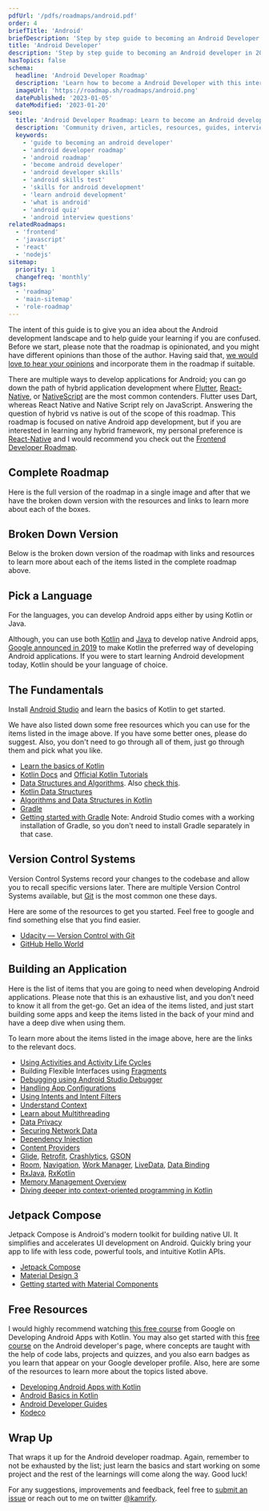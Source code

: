 ```yaml
---
pdfUrl: '/pdfs/roadmaps/android.pdf'
order: 4
briefTitle: 'Android'
briefDescription: 'Step by step guide to becoming an Android Developer in 2023'
title: 'Android Developer'
description: 'Step by step guide to becoming an Android developer in 2023'
hasTopics: false
schema:
  headline: 'Android Developer Roadmap'
  description: 'Learn how to become a Android Developer with this interactive step by step guide in 2023. We also have resources and short descriptions attached to the roadmap items so you can get everything you want to learn in one place.'
  imageUrl: 'https://roadmap.sh/roadmaps/android.png'
  datePublished: '2023-01-05'
  dateModified: '2023-01-20'
seo:
  title: 'Android Developer Roadmap: Learn to become an Android developer'
  description: 'Community driven, articles, resources, guides, interview questions, quizzes for android development. Learn to become a modern Android developer by following the steps, skills, resources and guides listed in this roadmap.'
  keywords:
    - 'guide to becoming an android developer'
    - 'android developer roadmap'
    - 'android roadmap'
    - 'become android developer'
    - 'android developer skills'
    - 'android skills test'
    - 'skills for android development'
    - 'learn android development'
    - 'what is android'
    - 'android quiz'
    - 'android interview questions'
relatedRoadmaps:
  - 'frontend'
  - 'javascript'
  - 'react'
  - 'nodejs'
sitemap:
  priority: 1
  changefreq: 'monthly'
tags:
  - 'roadmap'
  - 'main-sitemap'
  - 'role-roadmap'
---
```

The intent of this guide is to give you an idea about the Android development landscape and to help guide your learning if you are confused. Before we start, please note that the roadmap is opinionated, and you might have different opinions than those of the author. Having said that, [we would love to hear your opinions](https://github.com/kamranahmedse/developer-roadmap/issues/new) and incorporate them in the roadmap if suitable.

There are multiple ways to develop applications for Android; you can go down the path of hybrid application development where [Flutter](https://flutter.dev/), [React-Native](https://reactnative.dev/), or [NativeScript](https://www.nativescript.org/) are the most common contenders. Flutter uses Dart, whereas React Native and Native Script rely on JavaScript. Answering the question of hybrid vs native is out of the scope of this roadmap. This roadmap is focused on native Android app development, but if you are interested in learning any hybrid framework, my personal preference is [React-Native](https://reactnative.dev) and I would recommend you check out the [Frontend Developer Roadmap](/frontend).

## Complete Roadmap

Here is the full version of the roadmap in a single image and after that we have the broken down version with the resources and links to learn more about each of the boxes.

## Broken Down Version

Below is the broken down version of the roadmap with links and resources to learn more about each of the items listed in the complete roadmap above.

## Pick a Language

For the languages, you can develop Android apps either by using Kotlin or Java.

Although, you can use both [Kotlin](<https://en.wikipedia.org/wiki/Kotlin_(programming_language)>) and [Java](<https://en.wikipedia.org/wiki/Java_(programming_language)>) to develop native Android apps, [Google announced in 2019](https://android-developers.googleblog.com/2019/05/google-io-2019-empowering-developers-to-build-experiences-on-Android-Play.html) to make Kotlin the preferred way of developing Android applications. If you were to start learning Android development today, Kotlin should be your language of choice.

## The Fundamentals

Install [Android Studio](https://developer.android.com/studio) and learn the basics of Kotlin to get started.

We have also listed down some free resources which you can use for the items listed in the image above. If you have some better ones, please do suggest. Also, you don't need to go through all of them, just go through them and pick what you like.

- [Learn the basics of Kotlin](https://blog.teamtreehouse.com/absolute-beginners-guide-kotlin)
- [Kotlin Docs](https://kotlinlang.org/docs/reference/basic-syntax.html) and [Official Kotlin Tutorials](https://kotlinlang.org/docs/tutorials/)
- [Data Structures and Algorithms](https://www.studytonight.com/data-structures/introduction-to-data-structures). Also [check this](https://www.tutorialspoint.com/data_structures_algorithms/index.htm).
- [Kotlin Data Structures](https://kotlinlang.org/docs/reference/collections-overview.html)
- [Algorithms and Data Structures in Kotlin](https://github.com/bmaslakov/kotlin-algorithm-club)
- [Gradle](https://docs.gradle.org/current/userguide/what_is_gradle.html)
- [Getting started with Gradle](https://docs.gradle.org/current/userguide/getting_started.html)
  Note: Android Studio comes with a working installation of Gradle, so you don't need to install Gradle separately in that case.

## Version Control Systems

Version Control Systems record your changes to the codebase and allow you to recall specific versions later. There are multiple Version Control Systems available, but [Git](https://git-scm.com/) is the most common one these days.

Here are some of the resources to get you started. Feel free to google and find something else that you find easier.

- [Udacity — Version Control with Git](https://www.udacity.com/course/version-control-with-git--ud123)
- [GitHub Hello World](https://guides.github.com/activities/hello-world/)

## Building an Application

Here is the list of items that you are going to need when developing Android applications. Please note that this is an exhaustive list, and you don't need to know it all from the get-go. Get an idea of the items listed, and just start building some apps and keep the items listed in the back of your mind and have a deep dive when using them.

To learn more about the items listed in the image above, here are the links to the relevant docs.

- [Using Activities and Activity Life Cycles](https://developer.android.com/guide/components/activities/intro-activities)
- Building Flexible Interfaces using [Fragments](https://developer.android.com/guide/components/fragments)
- [Debugging using Android Studio Debugger](https://developer.android.com/studio/debug)
- [Handling App Configurations](https://developer.android.com/work/managed-configurations)
- [Using Intents and Intent Filters](https://developer.android.com/guide/components/intents-filters)
- [Understand Context](https://guides.codepath.com/android/Using-Context)
- [Learn about Multithreading](https://developer.android.com/training/multiple-threads)
- [Data Privacy](https://www.raywenderlich.com/6901838-data-privacy-for-android)
- [Securing Network Data](https://www.raywenderlich.com/5634-securing-network-data-tutorial-for-android)
- [Dependency Injection](https://developer.android.com/training/dependency-injection)
- [Content Providers](https://developer.android.com/guide/topics/providers/content-providers)
- [Glide](https://github.com/bumptech/glide), [Retrofit](https://square.github.io/retrofit/), [Crashlytics](https://firebase.google.com/docs/crashlytics/get-started), [GSON](https://github.com/google/gson)
- [Room](https://developer.android.com/topic/libraries/architecture/room), [Navigation](https://developer.android.com/guide/navigation/navigation-getting-started), [Work Manager](https://developer.android.com/topic/libraries/architecture/workmanager), [LiveData](https://developer.android.com/topic/libraries/architecture/livedata), [Data Binding](https://developer.android.com/topic/libraries/data-binding)
- [RxJava](https://github.com/ReactiveX/RxJava), [RxKotlin](https://github.com/ReactiveX/RxKotlin)
- [Memory Management Overview](https://developer.android.com/topic/performance/memory-overview)
- [Diving deeper into context-oriented programming in Kotlin](https://proandroiddev.com/diving-deeper-into-context-oriented-programming-in-kotlin-3ecb4ec38814)

## Jetpack Compose

Jetpack Compose is Android's modern toolkit for building native UI. It simplifies and accelerates UI development on Android. Quickly bring your app to life with less code, powerful tools, and intuitive Kotlin APIs.

- [Jetpack Compose](https://developer.android.com/jetpack/compose/documentation)
- [Material Design 3](https://m3.material.io/)
- [Getting started with Material Components](https://m3.material.io/libraries/mdc-android/getting-started)

## Free Resources

I would highly recommend watching [this free course](https://www.udacity.com/course/developing-android-apps-with-kotlin--ud9012) from Google on Developing Android Apps with Kotlin. You may also get started with this [free course](https://developer.android.com/courses/android-basics-kotlin/course) on the Android developer's page, where concepts are taught with the help of code labs, projects and quizzes, and you also earn badges as you learn that appear on your Google developer profile. Also, here are some of the resources to learn more about the topics listed above.

- [Developing Android Apps with Kotlin](https://www.udacity.com/course/developing-android-apps-with-kotlin--ud9012)
- [Android Basics in Kotlin](https://developer.android.com/courses/android-basics-kotlin/course)
- [Android Developer Guides](https://developer.android.com/guide)
- [Kodeco](https://www.kodeco.com)

## Wrap Up

That wraps it up for the Android developer roadmap. Again, remember to not be exhausted by the list; just learn the basics and start working on some project and the rest of the learnings will come along the way. Good luck!

For any suggestions, improvements and feedback, feel free to [submit an issue](https://github.com/kamranahmedse/developer-roadmap) or reach out to me on twitter [@kamrify](https://twitter.com/kamrify).
